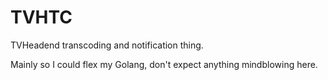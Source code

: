 TVHTC
=====

TVHeadend transcoding and notification thing.

Mainly so I could flex my Golang, don't expect anything mindblowing here.
